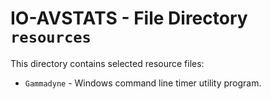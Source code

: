 # IO-AVSTATS - File Directory **`resources`**

This directory contains selected resource files:

- `Gammadyne` - Windows command line timer utility program.
